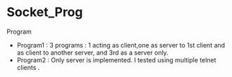 # Socket_Prog
Program
- Program1 : 3 programs : 1 acting as client,one as server to 1st client and as client to another server, and 3rd as a server only.
- Program2 : Only server is implemented. I tested using multiple telnet clients .


